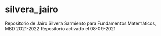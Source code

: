 # silvera_jairo
 Repositorio de Jairo Silvera Sarmiento para Fundamentos Matemáticos, MBD 2021-2022
 Repositorio activado el 08-09-2021
